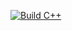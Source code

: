 [![Build C++](https://github.com/smalls117/Continuous-Integration/actions/workflows/actions.yml/badge.svg)](https://github.com/smalls117/Continuous-Integration/actions/workflows/actions.yml)